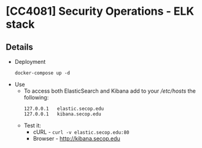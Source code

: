 # [CC4081] Security Operations - ELK stack

## Details
* Deployment
    ```shell
    docker-compose up -d
    ```
* Use  
  * To access both ElasticSearch and Kibana add to your */etc/hosts* the following:
    ```shell
    127.0.0.1	elastic.secop.edu
    127.0.0.1	kibana.secop.edu
    ```
  * Test it:
      * cURL - `curl -v elastic.secop.edu:80`
      * Browser - <http://kibana.secop.edu>
